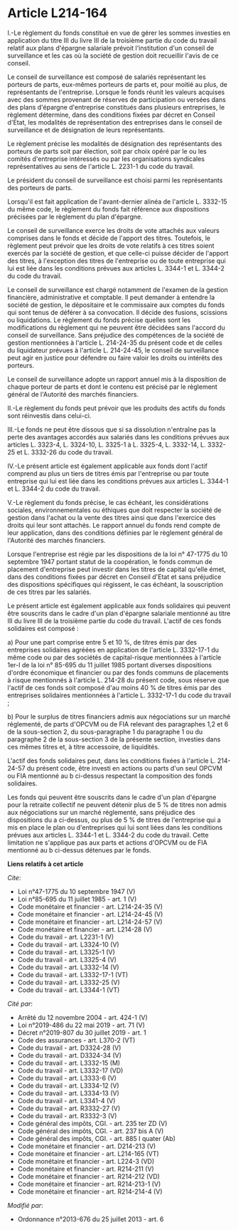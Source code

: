 # Article L214-164

I.-Le règlement du fonds constitué en vue de gérer les sommes investies en application du titre III du livre III de la
troisième partie du code du travail relatif aux plans d'épargne salariale prévoit l'institution d'un conseil de surveillance
et les cas où la société de gestion doit recueillir l'avis de ce conseil. 

Le conseil de surveillance est composé de salariés représentant les porteurs de parts, eux-mêmes porteurs de parts et, pour
moitié au plus, de représentants de l'entreprise. Lorsque le fonds réunit les valeurs acquises avec des sommes provenant de
réserves de participation ou versées dans des plans d'épargne d'entreprise constitués dans plusieurs entreprises, le
règlement détermine, dans des conditions fixées par décret en Conseil d'Etat, les modalités de représentation des entreprises
dans le conseil de surveillance et de désignation de leurs représentants. 

Le règlement précise les modalités de désignation des représentants des porteurs de parts soit par élection, soit par choix
opéré par le ou les comités d'entreprise intéressés ou par les organisations syndicales représentatives au sens de l'article
L. 2231-1 du code du travail. 

Le président du conseil de surveillance est choisi parmi les représentants des porteurs de parts. 

Lorsqu'il est fait application de l'avant-dernier alinéa de l'article L. 3332-15 du même code, le règlement du fonds fait
référence aux dispositions précisées par le règlement du plan d'épargne. 

Le conseil de surveillance exerce les droits de vote attachés aux valeurs comprises dans le fonds et décide de l'apport des
titres. Toutefois, le règlement peut prévoir que les droits de vote relatifs à ces titres soient exercés par la société de
gestion, et que celle-ci puisse décider de l'apport des titres, à l'exception des titres de l'entreprise ou de toute
entreprise qui lui est liée dans les conditions prévues aux articles L. 3344-1 et L. 3344-2 du code du travail. 

Le conseil de surveillance est chargé notamment de l'examen de la gestion financière, administrative et comptable. Il peut
demander à entendre la société de gestion, le dépositaire et le commissaire aux comptes du fonds qui sont tenus de déférer à
sa convocation. Il décide des fusions, scissions ou liquidations. Le règlement du fonds précise quelles sont les
modifications du règlement qui ne peuvent être décidées sans l'accord du conseil de surveillance. Sans préjudice des
compétences de la société de gestion mentionnées à l'article L. 214-24-35 du présent code et de celles du liquidateur prévues
à l'article L. 214-24-45, le conseil de surveillance peut agir en justice pour défendre ou faire valoir les droits ou
intérêts des porteurs. 

Le conseil de surveillance adopte un rapport annuel mis à la disposition de chaque porteur de parts et dont le contenu est
précisé par le règlement général de l'Autorité des marchés financiers. 

II.-Le règlement du fonds peut prévoir que les produits des actifs du fonds sont réinvestis dans celui-ci. 

III.-Le fonds ne peut être dissous que si sa dissolution n'entraîne pas la perte des avantages accordés aux salariés dans les
conditions prévues aux articles L. 3323-4, L. 3324-10, L. 3325-1 à L. 3325-4, L. 3332-14, L. 3332-25 et L. 3332-26 du code du
travail. 

IV.-Le présent article est également applicable aux fonds dont l'actif comprend au plus un tiers de titres émis par
l'entreprise ou par toute entreprise qui lui est liée dans les conditions prévues aux articles L. 3344-1 et L. 3344-2 du code
du travail. 

V.-Le règlement du fonds précise, le cas échéant, les considérations sociales, environnementales ou éthiques que doit
respecter la société de gestion dans l'achat ou la vente des titres ainsi que dans l'exercice des droits qui leur sont
attachés. Le rapport annuel du fonds rend compte de leur application, dans des conditions définies par le règlement général
de l'Autorité des marchés financiers. 

Lorsque l'entreprise est régie par les dispositions de la loi n° 47-1775 du 10 septembre 1947 portant statut de la
coopération, le fonds commun de placement d'entreprise peut investir dans les titres de capital qu'elle émet, dans des
conditions fixées par décret en Conseil d'Etat et sans préjudice des dispositions spécifiques qui régissent, le cas échéant,
la souscription de ces titres par les salariés. 

Le présent article est également applicable aux fonds solidaires qui peuvent être souscrits dans le cadre d'un plan d'épargne
salariale mentionné au titre III du livre III de la troisième partie du code du travail. L'actif de ces fonds solidaires est
composé : 

a) Pour une part comprise entre 5 et 10 %, de titres émis par des entreprises solidaires agréées en application de l'article
L. 3332-17-1 du même code ou par des sociétés de capital-risque mentionnées à l'article 1er-I de la loi n° 85-695 du 11
juillet 1985 portant diverses dispositions d'ordre économique et financier ou par des fonds communs de placements à risque
mentionnés à l'article L. 214-28 du présent code, sous réserve que l'actif de ces fonds soit composé d'au moins 40 % de
titres émis par des entreprises solidaires mentionnées à l'article L. 3332-17-1 du code du travail ; 

b) Pour le surplus de titres financiers admis aux négociations sur un marché réglementé, de parts d'OPCVM ou de FIA relevant
des paragraphes 1,2 et 6 de la sous-section 2, du sous-paragraphe 1 du paragraphe 1 ou du paragraphe 2 de la sous-section 3
de la présente section, investies dans ces mêmes titres et, à titre accessoire, de liquidités. 

L'actif des fonds solidaires peut, dans les conditions fixées à l'article L. 214-24-57 du présent code, être investi en
actions ou parts d'un seul OPCVM ou FIA mentionné au b ci-dessus respectant la composition des fonds solidaires. 

Les fonds qui peuvent être souscrits dans le cadre d'un plan d'épargne pour la retraite collectif ne peuvent détenir plus de
5 % de titres non admis aux négociations sur un marché réglementé, sans préjudice des dispositions du a ci-dessus, ou plus de
5 % de titres de l'entreprise qui a mis en place le plan ou d'entreprises qui lui sont liées dans les conditions prévues aux
articles L. 3344-1 et L. 3344-2 du code du travail. Cette limitation ne s'applique pas aux parts et actions d'OPCVM ou de FIA
mentionné au b ci-dessus détenues par le fonds.

**Liens relatifs à cet article**

_Cite_:

  - Loi n°47-1775 du 10 septembre 1947 (V)
  - Loi n°85-695 du 11 juillet 1985 - art. 1 (V)
  - Code monétaire et financier - art. L214-24-35 (V)
  - Code monétaire et financier - art. L214-24-45 (V)
  - Code monétaire et financier - art. L214-24-57 (V)
  - Code monétaire et financier - art. L214-28 (V)
  - Code du travail - art. L2231-1 (V)
  - Code du travail - art. L3324-10 (V)
  - Code du travail - art. L3325-1 (V)
  - Code du travail - art. L3325-4 (V)
  - Code du travail - art. L3332-14 (V)
  - Code du travail - art. L3332-17-1 (VT)
  - Code du travail - art. L3332-25 (V)
  - Code du travail - art. L3344-1 (VT)

_Cité par_:

  - Arrêté du 12 novembre 2004 - art. 424-1 (V)
  - Loi n°2019-486 du 22 mai 2019 - art. 71 (V)
  - Décret n°2019-807 du 30 juillet 2019 - art. 1
  - Code des assurances - art. L370-2 (VT)
  - Code du travail - art. D3324-28 (V)
  - Code du travail - art. D3324-34 (V)
  - Code du travail - art. L3332-15 (M)
  - Code du travail - art. L3332-17 (VD)
  - Code du travail - art. L3333-6 (V)
  - Code du travail - art. L3334-12 (V)
  - Code du travail - art. L3334-13 (V)
  - Code du travail - art. L3341-4 (V)
  - Code du travail - art. R3332-27 (V)
  - Code du travail - art. R3332-3 (V)
  - Code général des impôts, CGI. - art. 235 ter ZD (V)
  - Code général des impôts, CGI. - art. 237 bis A (V)
  - Code général des impôts, CGI. - art. 885 I quater (Ab)
  - Code monétaire et financier - art. D214-213 (V)
  - Code monétaire et financier - art. L214-165 (VT)
  - Code monétaire et financier - art. L224-3 (VD)
  - Code monétaire et financier - art. R214-211 (V)
  - Code monétaire et financier - art. R214-212 (VD)
  - Code monétaire et financier - art. R214-213-1 (V)
  - Code monétaire et financier - art. R214-214-4 (V)

_Modifié par_:

  - Ordonnance n°2013-676 du 25 juillet 2013 - art. 6
